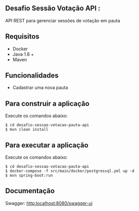 Desafio Sessão Votação API :
------------------------

API REST para gerenciar sessões de votação em pauta

Requisitos
------------------------

- Docker
- Java 1.8 +
- Maven

Funcionalidades
------------------------

- Cadastrar uma nova pauta

Para construir a aplicação
------------------------

Execute os comandos abaixo:

	$ cd desafio-sessao-votacao-pauta-api
	$ mvn clean install

Para executar a aplicação
------------------------

Execute os comandos abaixo:

	$ cd desafio-sessao-votacao-pauta-api
	$ docker-compose -f src/main/docker/postgressql.yml up -d
	$ mvn spring-boot:run

Documentação
------------------------

Swagger: <http:localhost:8080/swagger-ui>

